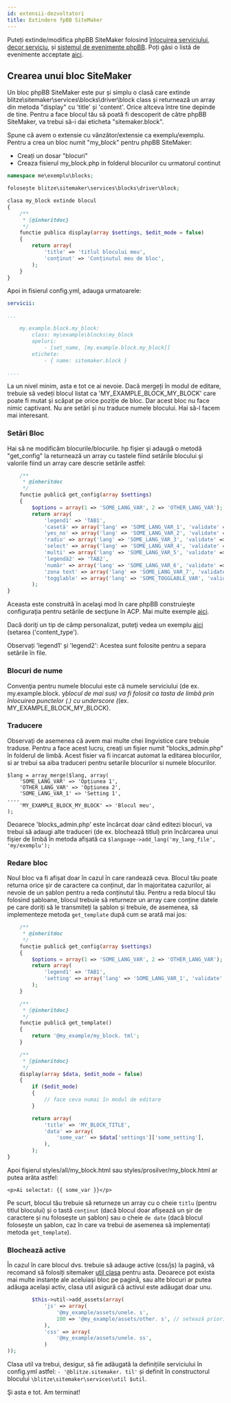 ```yaml
---
id: extensii-dezvoltatori
title: Extindere fpBB SiteMaker
---
```


Puteți extinde/modifica phpBB SiteMaker folosind [înlocuirea serviciului](https://area51.phpbb.com/docs/dev/3.2.x/extensions/tutorial_advanced.html#using-service-replacement), [decor serviciu](https://area51.phpbb.com/docs/dev/3.2.x/extensions/tutorial_advanced.html#using-service-decoration), și [sistemul de evenimente phpBB](https://area51.phpbb.com/docs/dev/3.2.x/extensions/tutorial_events.html). Poți găsi o listă de evenimente acceptate [aici](./developer-events.md).

## Crearea unui bloc SiteMaker

Un bloc phpBB SiteMaker este pur și simplu o clasă care extinde blitze\sitemaker\services\blocks\driver\block class și returnează un array din metoda "display" cu 'title' și 'content'. Orice altceva între tine depinde de tine. Pentru a face blocul tău să poată fi descoperit de către phpBB SiteMaker, va trebui să-i dai eticheta "sitemaker.block".

Spune că avem o extensie cu vânzător/extensie ca exemplu/exemplu. Pentru a crea un bloc numit "my_block" pentru phpBB SiteMaker:

- Creați un dosar "blocuri"
- Creaza fisierul my_block.php in folderul blocurilor cu urmatorul continut

```php
namespace me\exemplu\blocks;

folosește blitze\sitemaker\services\blocks\driver\block;

clasa my_block extinde blocul
{
    /**
     * {@inheritdoc}
     */
    functie publica display(array $settings, $edit_mode = false)
    {
        return array(
            'title' => 'titlul blocului meu',
            'conținut' => 'Conținutul meu de bloc',
        );
    }
}
```

Apoi in fisierul config.yml, adauga urmatoarele:

```yml
servicii:

...

    my.example.block.my_block:
        class: my\example\blocks\my_block
        apeluri:
            - [set_name, [my.example.block.my_block]]
        etichete:
            - { name: sitemaker.block }

....

```

La un nivel minim, asta e tot ce ai nevoie. Dacă mergeți în modul de editare, trebuie să vedeți blocul listat ca 'MY_EXAMPLE_BLOCK_MY_BLOCK' care poate fi mutat și scăpat pe orice poziție de bloc. Dar acest bloc nu face nimic captivant. Nu are setări și nu traduce numele blocului. Hai să-l facem mai interesant.

### Setări Bloc

Hai să ne modificăm blocurile/blocurile. hp fişier şi adaugă o metodă "get_config" la returnează un array cu tastele fiind setările blocului şi valorile fiind un array care descrie setările astfel:

```php
    /**
     * @inheritdoc
     */
    funcție publică get_config(array $settings)
    {
        $options = array(1 => 'SOME_LANG_VAR', 2 => 'OTHER_LANG_VAR');
        return array(
            'legend1' => 'TAB1',
            'casetă' => array('lang' => 'SOME_LANG_VAR_1', 'validate' => 'string', 'type' => 'checkbox', 'options' => $options, 'implicit' => array(, 'explain' => false),
            'yes_no' => array('lang' => 'SOME_LANG_VAR_2', 'validate' => 'bool', 'type' => 'radio:yes_no', 'explain' => false, 'default' => false),
            'radio' => array('lang' => 'SOME_LANG_VAR_3', 'validate' => 'bool', 'type' => 'radio', 'options' => $options, 'explică' => false, 'implicit' => 'subiect'),
            'select' => array('lang' => 'SOME_LANG_VAR_4', 'validate' => 'string', 'type' => 'select', 'options' => $options, 'default' => '', 'explică' => false),
            'multi' => array('lang' => 'SOME_LANG_VAR_5', 'validate' => 'string', 'type' => 'multi_select', 'opțiuni' => $options, 'implicit' => array(), 'explicați' => false),
            'legendă2' => 'TAB2',
            'număr' => array('lang' => 'SOME_LANG_VAR_6', 'validate' => 'int:0:20', 'type' => 'number:0:20', 'maxlength' => 2, 'explain' => false, 'implicit' => 5),
            'zona text' => array('lang' => 'SOME_LANG_VAR_7', 'validate' => 'string', 'type' => 'textarea:3:40', 'maxlength' => 2, 'explain' => true, 'implicit' => ''),
            'togglable' => array('lang' => 'SOME_TOGGLABLE_VAR', 'validate' => 'string', 'type' => 'select:1:0:toggle_key', 'options' => $options, 'implicit' => '', 'append' => '<div id="toggle_key-1">Arată numai când opțiunea 1 este selectată</div>'),
        );
}
```

Aceasta este construită în acelaşi mod în care phpBB construieşte configuraţia pentru setările de secţiune în ACP. Mai multe exemple [aici](https://github.com/phpbb/phpbb/blob/master/phpBB/includes/acp/acp_board.php).

Dacă doriţi un tip de câmp personalizat, puteţi vedea un exemplu [aici](https://github.com/blitze/phpBB-ext-sitemaker_content/blob/develop/blocks/recent.php) (setarea ('content_type').

Observați 'legend1' și 'legend2': Acestea sunt folosite pentru a separa setările în file.

### Blocuri de nume

Convenţia pentru numele blocului este că numele serviciului (de ex. my.example.block. y*blocul de mai sus) va fi folosit ca tasta de limbă prin înlocuirea punctelor (.) cu underscore (*(ex. MY_EXAMPLE_BLOCK_MY_BLOCK).

### Traducere

Observați de asemenea că avem mai multe chei lingvistice care trebuie traduse. Pentru a face acest lucru, creați un fișier numit "blocks_admin.php" în folderul de limbă. Acest fisier va fi incarcat automat la editarea blocurilor, si ar trebui sa aiba traduceri pentru setarile blocurilor si numele blocurilor.

    $lang = array_merge($lang, array(
        'SOME_LANG_VAR' => 'Opțiunea 1',
        'OTHER_LANG_VAR' => 'Opțiunea 2',
        'SOME_LANG_VAR_1' => 'Setting 1',
    ....
        'MY_EXAMPLE_BLOCK_MY_BLOCK' => 'Blocul meu',
    );
    

Deoarece 'blocks_admin.php' este încărcat doar când editezi blocuri, va trebui să adaugi alte traduceri (de ex. blochează titlul) prin încărcarea unui fișier de limbă în metoda afișată ca `$language->add_lang('my_lang_file', 'my/exemplu');`

### Redare bloc

Noul bloc va fi afișat doar în cazul în care randează ceva. Blocul tău poate returna orice șir de caractere ca conținut, dar în majoritatea cazurilor, ai nevoie de un șablon pentru a reda conținutul tău. Pentru a reda blocul tău folosind șabloane, blocul trebuie să returneze un array care conține datele pe care doriți să le transmiteți la șablon și trebuie, de asemenea, să implementeze metoda `get_template` după cum se arată mai jos:

```php
    /**
     * @inheritdoc
     */
    funcție publică get_config(array $settings)
    {
        $options = array(1 => 'SOME_LANG_VAR', 2 => 'OTHER_LANG_VAR');
        return array(
            'legend1' => 'TAB1',
            'setting' => array('lang' => 'SOME_LANG_VAR_1', 'validate' => 'string', 'type' => 'checkbox', 'options' => $options, 'default' => array(), 'explain' => false),
        );
    }

    /**
     * {@inheritdoc}
     */
    funcție publică get_template()
    {
        return '@my_example/my_block. tml';
    }

    /**
     * {@inheritdoc}
     */
    display(array $data, $edit_mode = false)
    {
        if ($edit_mode)
        {
            // face ceva numai în modul de editare
        }

        return array(
            'title' => 'MY_BLOCK_TITLE',
            'data' => array(
                'some_var' => $data['settings']['some_setting'],
            ),
        );
}
```

Apoi fişierul styles/all/my_block.html sau styles/prosilver/my_block.html ar putea arăta astfel:

    <p>Ai selectat: {{ some_var }}</p>
    

Pe scurt, blocul tău trebuie să returneze un array cu o cheie `titlu` (pentru titlul blocului) și o tastă `conținut` (dacă blocul doar afișează un șir de caractere și nu folosește un șablon) sau o cheie `de date` (dacă blocul folosește un șablon, caz în care va trebui de asemenea să implementați metoda `get_template`).

### Blochează active

În cazul în care blocul dvs. trebuie să adauge active (css/js) la pagină, vă recomand să folosiți sitemaker [util clasa](https://github.com/blitze/phpBB-ext-sitemaker/blob/develop/services/util.php) pentru asta. Deoarece pot exista mai multe instanțe ale aceluiași bloc pe pagină, sau alte blocuri ar putea adăuga același activ, clasa util asigură că activul este adăugat doar unu.

```php
        $this->util->add_assets(array(
            'js' => array(
                '@my_example/assets/unele. s',
                100 => '@my_example/assets/other. s', // setează prioritatea
            ),
            'css' => array(
                '@my_example/assets/unele. ss',
            )
));
```

Clasa util va trebui, desigur, să fie adăugată la definițiile serviciului în config.yml astfel: `- '@blitze.sitemaker. til'` și definit în constructorul blocului `\blitze\sitemaker\services\util $util`.

Şi asta e tot. Am terminat!